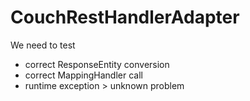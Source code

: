 # CouchRestHandlerAdapter

We need to test
- correct ResponseEntity conversion
- correct MappingHandler call
- runtime exception > unknown problem
     